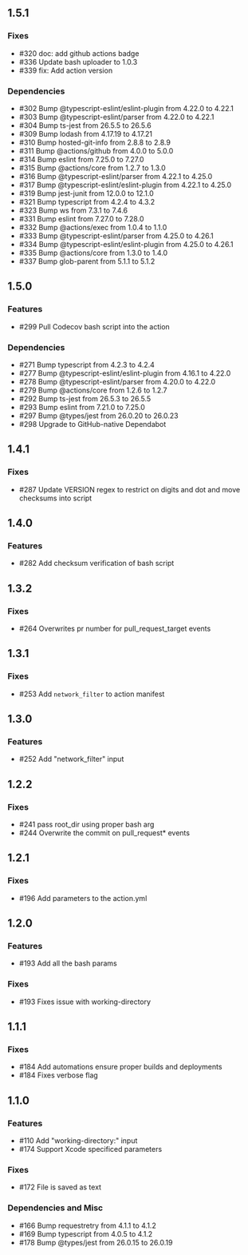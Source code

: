 ## 1.5.1
### Fixes
- #320 doc: add github actions badge
- #336 Update bash uploader to 1.0.3
- #339 fix: Add action version

### Dependencies
- #302 Bump @typescript-eslint/eslint-plugin from 4.22.0 to 4.22.1
- #303 Bump @typescript-eslint/parser from 4.22.0 to 4.22.1
- #304 Bump ts-jest from 26.5.5 to 26.5.6
- #309 Bump lodash from 4.17.19 to 4.17.21
- #310 Bump hosted-git-info from 2.8.8 to 2.8.9
- #311 Bump @actions/github from 4.0.0 to 5.0.0
- #314 Bump eslint from 7.25.0 to 7.27.0
- #315 Bump @actions/core from 1.2.7 to 1.3.0
- #316 Bump @typescript-eslint/parser from 4.22.1 to 4.25.0
- #317 Bump @typescript-eslint/eslint-plugin from 4.22.1 to 4.25.0
- #319 Bump jest-junit from 12.0.0 to 12.1.0
- #321 Bump typescript from 4.2.4 to 4.3.2
- #323 Bump ws from 7.3.1 to 7.4.6
- #331 Bump eslint from 7.27.0 to 7.28.0
- #332 Bump @actions/exec from 1.0.4 to 1.1.0
- #333 Bump @typescript-eslint/parser from 4.25.0 to 4.26.1
- #334 Bump @typescript-eslint/eslint-plugin from 4.25.0 to 4.26.1
- #335 Bump @actions/core from 1.3.0 to 1.4.0
- #337 Bump glob-parent from 5.1.1 to 5.1.2

## 1.5.0
### Features
- #299 Pull Codecov bash script into the action

### Dependencies
- #271 Bump typescript from 4.2.3 to 4.2.4
- #277 Bump @typescript-eslint/eslint-plugin from 4.16.1 to 4.22.0
- #278 Bump @typescript-eslint/parser from 4.20.0 to 4.22.0
- #279 Bump @actions/core from 1.2.6 to 1.2.7
- #292 Bump ts-jest from 26.5.3 to 26.5.5
- #293 Bump eslint from 7.21.0 to 7.25.0
- #297 Bump @types/jest from 26.0.20 to 26.0.23
- #298 Upgrade to GitHub-native Dependabot

## 1.4.1
### Fixes
- #287 Update VERSION regex to restrict on digits and dot and move checksums into script

## 1.4.0
### Features
- #282 Add checksum verification of bash script

## 1.3.2
### Fixes
- #264 Overwrites pr number for pull_request_target events

## 1.3.1
### Fixes
- #253 Add `network_filter` to action manifest

## 1.3.0
### Features
- #252 Add "network_filter" input

## 1.2.2
### Fixes
- #241 pass root_dir using proper bash arg
- #244 Overwrite the commit on pull_request* events

## 1.2.1
### Fixes
- #196 Add parameters to the action.yml

## 1.2.0
### Features
- #193 Add all the bash params

### Fixes
- #193 Fixes issue with working-directory

## 1.1.1
### Fixes
- #184 Add automations ensure proper builds and deployments
- #184 Fixes verbose flag

## 1.1.0
### Features
- #110 Add "working-directory:" input
- #174 Support Xcode specificed parameters

### Fixes
- #172 File is saved as text

### Dependencies and Misc
- #166 Bump requestretry from 4.1.1 to 4.1.2
- #169 Bump typescript from 4.0.5 to 4.1.2
- #178 Bump @types/jest from 26.0.15 to 26.0.19
